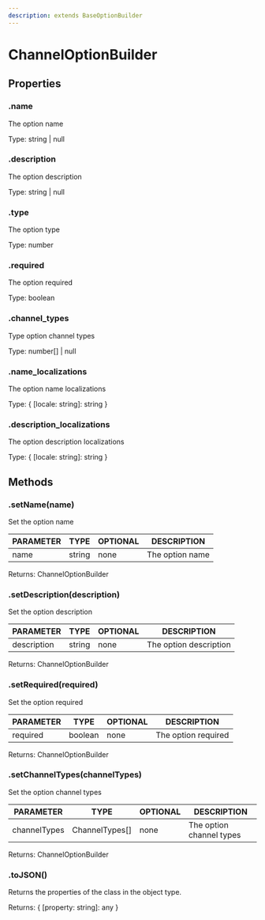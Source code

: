 ```yaml
---
description: extends BaseOptionBuilder
---
```


# ChannelOptionBuilder

## Properties

### .name

The option name

Type: string | null

### .description

The option description

Type: string | null

### .type

The option type

Type: number

### .required

The option required

Type: boolean

### .channel\_types

Type option channel types

Type: number\[] | null

### .name\_localizations

The option name localizations

Type: { \[locale: string]: string }

### .description\_localizations

The option description localizations

Type: { \[locale: string]: string }

## Methods

### .setName(name)

Set the option name

| PARAMETER | TYPE   | OPTIONAL | DESCRIPTION     |
| --------- | ------ | -------- | --------------- |
| name      | string | none     | The option name |

Returns: ChannelOptionBuilder

### .setDescription(description)

Set the option description

| PARAMETER   | TYPE   | OPTIONAL | DESCRIPTION            |
| ----------- | ------ | -------- | ---------------------- |
| description | string | none     | The option description |

Returns: ChannelOptionBuilder

### .setRequired(required)

Set the option required

| PARAMETER | TYPE    | OPTIONAL | DESCRIPTION         |
| --------- | ------- | -------- | ------------------- |
| required  | boolean | none     | The option required |

Returns: ChannelOptionBuilder

### .setChannelTypes(channelTypes)

Set the option channel types

| PARAMETER    | TYPE            | OPTIONAL | DESCRIPTION              |
| ------------ | --------------- | -------- | ------------------------ |
| channelTypes | ChannelTypes\[] | none     | The option channel types |

Returns: ChannelOptionBuilder

### .toJSON()

Returns the properties of the class in the object type.

Returns: { \[property: string]: any }
